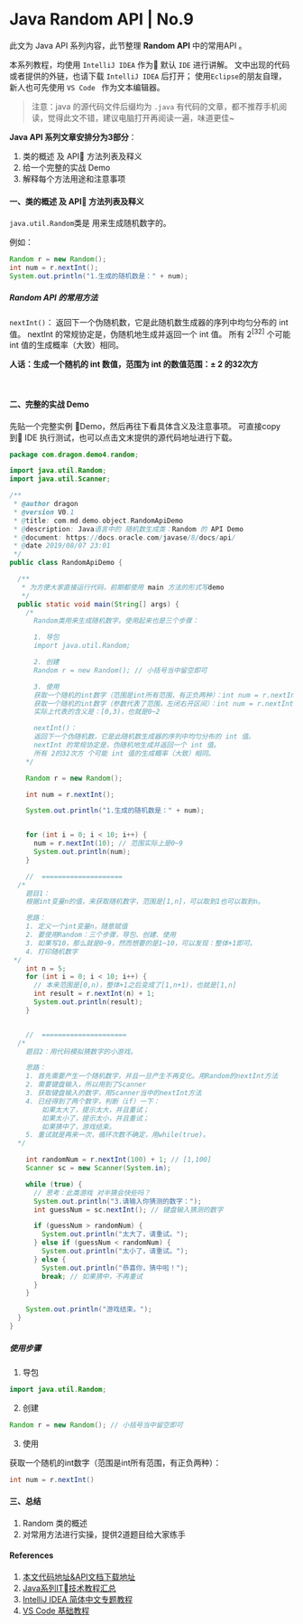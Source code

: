 # Java Random API | No.9

此文为 Java API 系列内容，此节整理 **Random  API** 中的常用API 。

本系列教程，均使用 ` IntelliJ IDEA ` 作为 默认 `IDE`  进行讲解。
文中出现的代码或者提供的外链，也请下载 ` IntelliJ IDEA ` 后打开；
使用`Eclipse`的朋友自理，新人也可先使用 `VS Code ` 作为文本编辑器。


> 注意：java 的源代码文件后缀均为 `.java` 
> 有代码的文章，都不推荐手机阅读，觉得此文不错，建议电脑打开再阅读一遍，味道更佳~

**Java API  系列文章安排分为3部分**：

1. 类的概述 及 API 方法列表及释义
2. 给一个完整的实战 Demo
3. 解释每个方法用途和注意事项

#### 一、类的概述 及 API 方法列表及释义

`java.util.Random`类是 用来生成随机数字的。

例如：

```java
Random r = new Random();
int num = r.nextInt();
System.out.println("1.生成的随机数是：" + num);
```

##### Random API 的常用方法

`nextInt()`：
返回下一个伪随机数，它是此随机数生成器的序列中均匀分布的 int 值。
nextInt 的常规协定是，伪随机地生成并返回一个 int 值。
所有 2<sup>[32]</sup> 个可能 int 值的生成概率（大致）相同。

**人话：生成一个随机的 int 数值，范围为 int 的数值范围：± 2 的32次方**

<br/>

#### 二、完整的实战 Demo

先贴一个完整实例 Demo，然后再往下看具体含义及注意事项。
可直接copy 到 IDE 执行测试，也可以点击文末提供的源代码地址进行下载。

```java
package com.dragon.demo4.random;

import java.util.Random;
import java.util.Scanner;

/**
 * @author dragon
 * @version V0.1
 * @title: com.md.demo.object.RandomApiDemo
 * @description: Java语言中的 随机数生成类：Random 的 API Demo
 * @document: https://docs.oracle.com/javase/8/docs/api/
 * @date 2019/08/07 23:01
 */
public class RandomApiDemo {

  /**
   * 为方便大家直接运行代码，前期都使用 main 方法的形式写demo
   */
  public static void main(String[] args) {
    /*
      Random类用来生成随机数字。使用起来也是三个步骤：

      1. 导包
      import java.util.Random;

      2. 创建
      Random r = new Random(); // 小括号当中留空即可

      3. 使用
      获取一个随机的int数字（范围是int所有范围，有正负两种）：int num = r.nextInt()
      获取一个随机的int数字（参数代表了范围，左闭右开区间）：int num = r.nextInt(3)
      实际上代表的含义是：[0,3)，也就是0~2

      nextInt()：
      返回下一个伪随机数，它是此随机数生成器的序列中均匀分布的 int 值。
      nextInt 的常规协定是，伪随机地生成并返回一个 int 值。
      所有 2的32次方 个可能 int 值的生成概率（大致）相同。
    */

    Random r = new Random();

    int num = r.nextInt();

    System.out.println("1.生成的随机数是：" + num);


    for (int i = 0; i < 10; i++) {
      num = r.nextInt(10); // 范围实际上是0~9
      System.out.println(num);
    }

    //  ====================
  /*
    题目1：
    根据int变量n的值，来获取随机数字，范围是[1,n]，可以取到1也可以取到n。

    思路：
    1. 定义一个int变量n，随意赋值
    2. 要使用Random：三个步骤，导包、创建、使用
    3. 如果写10，那么就是0~9，然而想要的是1~10，可以发现：整体+1即可。
    4. 打印随机数字
 */
    int n = 5;
    for (int i = 0; i < 10; i++) {
      // 本来范围是[0,n)，整体+1之后变成了[1,n+1)，也就是[1,n]
      int result = r.nextInt(n) + 1;
      System.out.println(result);
    }


    //  =====================
  /*
    题目2：用代码模拟猜数字的小游戏。

    思路：
    1. 首先需要产生一个随机数字，并且一旦产生不再变化。用Random的nextInt方法
    2. 需要键盘输入，所以用到了Scanner
    3. 获取键盘输入的数字，用Scanner当中的nextInt方法
    4. 已经得到了两个数字，判断（if）一下：
        如果太大了，提示太大，并且重试；
        如果太小了，提示太小，并且重试；
        如果猜中了，游戏结束。
    5. 重试就是再来一次，循环次数不确定，用while(true)。
  */

    int randomNum = r.nextInt(100) + 1; // [1,100]
    Scanner sc = new Scanner(System.in);

    while (true) {
      // 思考：此类游戏 对半猜会快些吗？
      System.out.println("3.请输入你猜测的数字：");
      int guessNum = sc.nextInt(); // 键盘输入猜测的数字

      if (guessNum > randomNum) {
        System.out.println("太大了，请重试。");
      } else if (guessNum < randomNum) {
        System.out.println("太小了，请重试。");
      } else {
        System.out.println("恭喜你，猜中啦！");
        break; // 如果猜中，不再重试
      }
    }

    System.out.println("游戏结束。");
  }
}

```

##### 使用步骤

1. 导包

```java
import java.util.Random;
```

2. 创建

```java
Random r = new Random(); // 小括号当中留空即可
```

3. 使用

获取一个随机的int数字（范围是int所有范围，有正负两种）：

```java
int num = r.nextInt()
```

#### 三、总结

1. Random 类的概述
2. 对常用方法进行实操，提供2道题目给大家练手

#### References

1. [本文代码地址&API文档下载地址](https://github.com/mr-dragon/java-basic-demo)
2. [Java系列IT技术教程汇总](http://mp.weixin.qq.com/mp/homepage?__biz=MzAwMTE2MzA1Mg==&hid=3)
3. [IntelliJ IDEA 简体中文专题教程](https://github.com/judasn/IntelliJ-IDEA-Tutorial)
4. [VS Code 基础教程](https://mp.weixin.qq.com/s/E2uhf2a6TAPHTxltkq-9hw)
